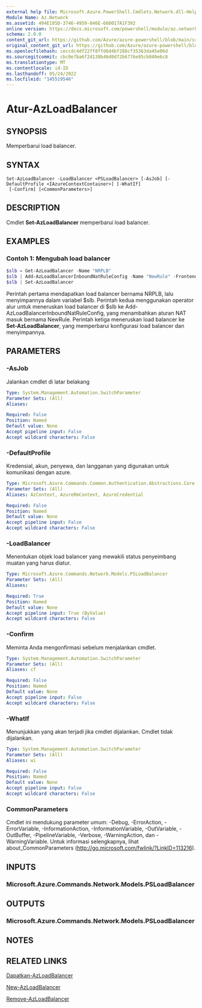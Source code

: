 ```yaml
---
external help file: Microsoft.Azure.PowerShell.Cmdlets.Network.dll-Help.xml
Module Name: Az.Network
ms.assetid: 494E185D-3746-4959-846E-660017A1F392
online version: https://docs.microsoft.com/powershell/module/az.network/set-azloadbalancer
schema: 2.0.0
content_git_url: https://github.com/Azure/azure-powershell/blob/main/src/Network/Network/help/Set-AzLoadBalancer.md
original_content_git_url: https://github.com/Azure/azure-powershell/blob/main/src/Network/Network/help/Set-AzLoadBalancer.md
ms.openlocfilehash: ceccdc4df22ff8ffd6d4bf288cf35363da45e06d
ms.sourcegitcommit: cbc0e7ba6f2d138b46d0d72b6776e95cb040e6c8
ms.translationtype: MT
ms.contentlocale: id-ID
ms.lasthandoff: 05/24/2022
ms.locfileid: "145519546"
---
```

# Atur-AzLoadBalancer

## SYNOPSIS
Memperbarui load balancer.

## SYNTAX

```
Set-AzLoadBalancer -LoadBalancer <PSLoadBalancer> [-AsJob] [-DefaultProfile <IAzureContextContainer>] [-WhatIf]
 [-Confirm] [<CommonParameters>]
```

## DESCRIPTION
Cmdlet **Set-AzLoadBalancer** memperbarui load balancer.

## EXAMPLES

### Contoh 1: Mengubah load balancer
```powershell
$slb = Get-AzLoadBalancer -Name "NRPLB"
$slb | Add-AzLoadBalancerInboundNatRuleConfig -Name "NewRule" -FrontendIpConfiguration $slb.FrontendIpConfigurations[0] -FrontendPort 81 -BackendPort 8181 -Protocol "TCP"
$slb | Set-AzLoadBalancer
```

Perintah pertama mendapatkan load balancer bernama NRPLB, lalu menyimpannya dalam variabel $slb.
Perintah kedua menggunakan operator alur untuk meneruskan load balancer di $slb ke Add-AzLoadBalancerInboundNatRuleConfig, yang menambahkan aturan NAT masuk bernama NewRule.
Perintah ketiga meneruskan load balancer ke **Set-AzLoadBalancer**, yang memperbarui konfigurasi load balancer dan menyimpannya.

## PARAMETERS

### -AsJob
Jalankan cmdlet di latar belakang

```yaml
Type: System.Management.Automation.SwitchParameter
Parameter Sets: (All)
Aliases:

Required: False
Position: Named
Default value: None
Accept pipeline input: False
Accept wildcard characters: False
```

### -DefaultProfile
Kredensial, akun, penyewa, dan langganan yang digunakan untuk komunikasi dengan azure.

```yaml
Type: Microsoft.Azure.Commands.Common.Authentication.Abstractions.Core.IAzureContextContainer
Parameter Sets: (All)
Aliases: AzContext, AzureRmContext, AzureCredential

Required: False
Position: Named
Default value: None
Accept pipeline input: False
Accept wildcard characters: False
```

### -LoadBalancer
Menentukan objek load balancer yang mewakili status penyeimbang muatan yang harus diatur.

```yaml
Type: Microsoft.Azure.Commands.Network.Models.PSLoadBalancer
Parameter Sets: (All)
Aliases:

Required: True
Position: Named
Default value: None
Accept pipeline input: True (ByValue)
Accept wildcard characters: False
```

### -Confirm
Meminta Anda mengonfirmasi sebelum menjalankan cmdlet.

```yaml
Type: System.Management.Automation.SwitchParameter
Parameter Sets: (All)
Aliases: cf

Required: False
Position: Named
Default value: None
Accept pipeline input: False
Accept wildcard characters: False
```

### -WhatIf
Menunjukkan yang akan terjadi jika cmdlet dijalankan. Cmdlet tidak dijalankan.

```yaml
Type: System.Management.Automation.SwitchParameter
Parameter Sets: (All)
Aliases: wi

Required: False
Position: Named
Default value: None
Accept pipeline input: False
Accept wildcard characters: False
```

### CommonParameters
Cmdlet ini mendukung parameter umum: -Debug, -ErrorAction, -ErrorVariable, -InformationAction, -InformationVariable, -OutVariable, -OutBuffer, -PipelineVariable, -Verbose, -WarningAction, dan -WarningVariable. Untuk informasi selengkapnya, lihat about_CommonParameters (http://go.microsoft.com/fwlink/?LinkID=113216).

## INPUTS

### Microsoft.Azure.Commands.Network.Models.PSLoadBalancer

## OUTPUTS

### Microsoft.Azure.Commands.Network.Models.PSLoadBalancer

## NOTES

## RELATED LINKS

[Dapatkan-AzLoadBalancer](./Get-AzLoadBalancer.md)

[New-AzLoadBalancer](./New-AzLoadBalancer.md)

[Remove-AzLoadBalancer](./Remove-AzLoadBalancer.md)


